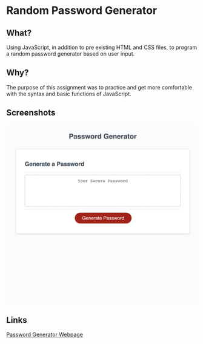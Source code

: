 # Random Password Generator
## What?
Using JavaScript, in addition to pre existing HTML and CSS files, to program a random password generator based on user input.
## Why?
The purpose of this assignment was to practice and get more comfortable with the syntax and basic functions of JavaScript.
## Screenshots
![Password Generator Screenshot](/assets/Screenshot%202023-09-10%20at%201.16.05%20PM.png)
## Links
[Password Generator Webpage](https://phechzzz.github.io/password-generator/)